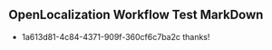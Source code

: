 ## OpenLocalization Workflow Test MarkDown

* 1a613d81-4c84-4371-909f-360cf6c7ba2c 
thanks!



<!--HONumber=Jan16_HO4-->
